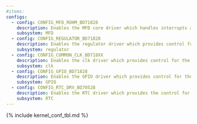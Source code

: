 ```yaml
---
#items:
configs:
  - config: CONFIG_MFD_ROHM_BD71828
    description: Enables the MFD core driver which handles interrupts and bus access. The core driver also launches the sub device drivers.
    subsystem: MFD
  - config: CONFIG_REGULATOR_BD71828
    description: Enables the regulator driver which provides control for individual regulatos.
    subsystem: regulator
  - config: CONFIG_COMMON_CLK_BD718XX
    description: Enables the clk driver which provides control for the clock gate
    subsystem: clk
  - config: CONFIG_GPIO_BD71828
    description: Enables the GPIO driver which provides control for the PMIC's generic purpose input/output pins.
    subsystem: GPIO
  - config: CONFIG_RTC_DRV_BD70528
    description: Enables the RTC driver which provides the control for the real time clock on PMIC. The RTC can maintain the time when SOC is turned off and provide timed events. Timed wake-up is also supported.
    subsystem: RTC
---
```


{% include kernel_conf_tbl.md %}

